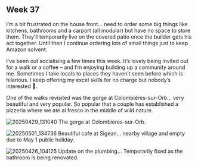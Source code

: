 ## Week 37
I’m a bit frustrated on the house front… need to order some big things like kitchens, bathrooms and a carport (all modular) but have no space to store them. They’ll temporarily live on the covered patio once the builder gets his act together. Until then I continue ordering lots of small things just to keep Amazon solvent.

I’ve been out socialising a few times this week. It’s lovely being invited out for a walk or a coffee – and I’m enjoying building up a community around me. Sometimes I take locals to places they haven’t seen before which is hilarious. I keep offering my excel skills for no charge but nobody’s interested 🤣.

One of the walks revisited was the gorge at Colombières-sur-Orb… very beautiful and very popular. So popular that a couple has established a pizzeria where we ate al fresco in the middle of wild nature.

![20250429_131040](https://github.com/user-attachments/assets/a1dc1388-38fd-42b5-a923-2f83a17e3fc2)
The gorge at Colombières-sur-Orb.

![20250501_134736](https://github.com/user-attachments/assets/bea1df43-dad5-47af-93f5-20ddd2f1d80c)
Beautiful cafe at Sigean... nearby village and empty due to May 1 public holiday.

![20250426_104125](https://github.com/user-attachments/assets/e88ae905-2879-4f28-aef5-0c4e4f61f43c)
Update on the plumbing... Temporarily fixed as the bathroom is being renovated.

